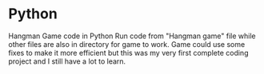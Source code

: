 # Python
Hangman Game code in Python
Run code from "Hangman game" file while other files are also in directory for game to work.
Game could use some fixes to make it more efficient but this was my very first complete coding project and I still have a lot to learn.
